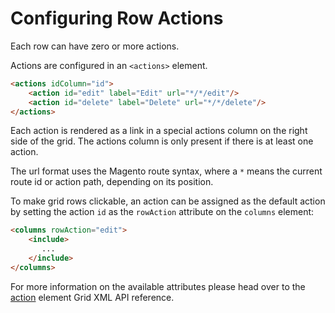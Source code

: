 # Configuring Row Actions

Each row can have zero or more actions.

Actions are configured in an `<actions>` element.

```html
<actions idColumn="id">
    <action id="edit" label="Edit" url="*/*/edit"/>
    <action id="delete" label="Delete" url="*/*/delete"/>
</actions>
```

Each action is rendered as a link in a special actions column on the right side of the grid. The actions column is only present if there is at least one action.

The url format uses the Magento route syntax, where a `*` means the current route id or action path, depending on its position.

To make grid rows clickable, an action can be assigned as the default action by setting the action `id` as the `rowAction` attribute on the `columns` element:

```html
<columns rowAction="edit">
    <include>
       ...
    </include>
</columns>
```

For more information on the available attributes please head over to the [action](../../api-reference/grid-xml-reference/actions/index.md) element Grid XML API reference.
